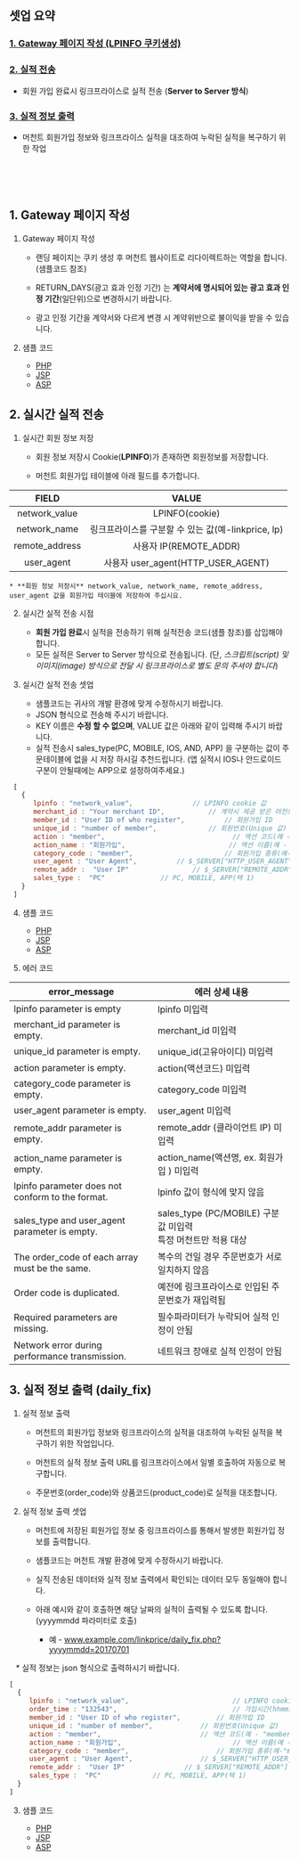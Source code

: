 ## 셋업 요약

### [1. Gateway 페이지 작성 (LPINFO 쿠키생성)](https://github.com/linkprice/MerchantSetup/tree/v3/CPA#랜딩-페이지-작성)

### [2. 실적 전송](https://github.com/linkprice/MerchantSetup/tree/v3/CPA#실시간-실적-전송)

* 회원 가입 완료시 링크프라이스로 실적 전송 (**Server to Server 방식**)

### [3. 실적 정보 출력](https://github.com/linkprice/MerchantSetup/tree/v3/CPA#실적-정보-출력-daily_fix)

* 머천트 회원가입 정보와 링크프라이스 실적을 대조하여 누락된 실적을 복구하기 위한 작업


<br />
<br />
<br />

## 1. Gateway 페이지 작성

1. Gateway 페이지 작성
    * 랜딩 페이지는 쿠키 생성 후 머천트 웹사이트로 리다이렉트하는 역할을 합니다. (샘플코드 참조) 
    
    * RETURN_DAYS(광고 효과 인정 기간) 는 **계약서에 명시되어 있는 광고 효과 인정 기간**(일단위)으로 변경하시기 바랍니다. 
    
    * 광고 인정 기간을 계약서와 다르게 변경 시 계약위반으로 불이익을 받을 수 있습니다.
   
2. 샘플 코드
   - [PHP](https://github.com/linkprice/MerchantSetup/blob/v3/CPA/PHP/lpfront.php)
   - [JSP](https://github.com/linkprice/MerchantSetup/blob/v3/CPA/JSP/lpfront.jsp)
   - [ASP](https://github.com/linkprice/MerchantSetup/blob/v3/CPA/ASP/lpfront.asp)

## 2. 실시간 실적 전송

1. 실시간 회원 정보 저장

    * 회원 정보 저장시 Cookie(**LPINFO**)가 존재하면 회원정보를 저장합니다.
    
    * 머천트 회원가입 테이블에 아래 필드를 추가합니다.

|     FIELD      |                VALUE                |
| :------------: | :---------------------------------: |
| network_value  |           LPINFO(cookie)            |
|  network_name  | 링크프라이스를 구분할 수 있는 값(예-linkprice, lp) |
| remote_address |         사용자 IP(REMOTE_ADDR)         |
|   user_agent   |   사용자 user_agent(HTTP_USER_AGENT)   |

    * **회원 정보 저장시** network_value, network_name, remote_address, user_agent 값을 회원가입 테이블에 저장하여 주십시요.

2. 실시간 실적 전송 시점

    * **회원 가입 완료**시 실적을 전송하기 위해 실적전송 코드(샘플 참조)를 삽입해야 합니다.
    * 모든 실적은 Server to Server 방식으로 전송됩니다. (단, *스크립트(script) 및 이미지(image) 방식으로 전달 시 링크프라이스로 별도 문의 주셔야 합니다*)

3. 실시간 실적 전송 셋업

    * 샘플코드는 귀사의 개발 환경에 맞게 수정하시기 바랍니다.
    * JSON 형식으로 전송해 주시기 바랍니다.
    * KEY 이름은 **수정 할 수 없으며**, VALUE 값은 아래와 같이 입력해 주시기 바랍니다.
    * 실적 전송시 sales_type(PC, MOBILE, IOS, AND, APP) 을 구분하는 값이 주문테이블에 없을 시 저장 하시길 추천드립니다. (앱 실적시 IOS나 안드로이드 구분이 안될때에는 APP으로 설정하여주세요.)

  ```javascript
   [
     {
        lpinfo : "network_value",				// LPINFO cookie 값
        merchant_id : "Your merchant ID",			// 계약시 제공 받은 머천트 아이디
        member_id : "User ID of who register",	        // 회원가입 ID
        unique_id : "number of member",		        // 회원번호(Unique 값)
        action : "member",                                // 액션 코드(예 - "member", "apply")
        action_name : "회원가입",                          // 액션 이름(예 - "회원가입", "신청서 작성")
        category_code : "member",		                // 회원가입 종류(예-"member","apply")
        user_agent : "User Agent",			// $_SERVER["HTTP_USER_AGENT"]
        remote_addr :  "User IP"				// $_SERVER["REMOTE_ADDR"]
        sales_type :  "PC"				// PC, MOBILE, APP(택 1)         
     }
   ]
  ```

4. 샘플 코드

   - [PHP](https://github.com/linkprice/MerchantSetup/blob/v3/CPA/PHP/index.php)
   - [JSP](https://github.com/linkprice/MerchantSetup/blob/v3/CPA/JSP/index.jsp)
   - [ASP](https://github.com/linkprice/MerchantSetup/blob/v3/CPA/ASP/index.asp)

5. 에러 코드

| error_message                                    | 에러 상세 내용                                               |
| ------------------------------------------------ | ------------------------------------------------------------ |
| lpinfo parameter is empty                        | lpinfo 미입력                                                |
| merchant_id parameter is empty.                  | merchant_id 미입력                                           |
| unique_id parameter is empty.                   | unique_id(고유아이디) 미입력                                  |
| action parameter is empty.                 | action(액션코드) 미입력                                |
| category_code parameter is empty.                | category_code 미입력                                         |
| user_agent parameter is empty.                   | user_agent 미입력                                            |
| remote_addr parameter is empty.                  | remote_addr (클라이언트 IP) 미입력                           |
| action_name parameter is empty.                 | action_name(액션명, ex. 회원가입 ) 미입력                                  |
| lpinfo parameter does not conform to the format. | lpinfo 값이 형식에 맞지 않음                                 |
| sales_type and user_agent parameter is empty.    | sales_type (PC/MOBILE) 구분값 미입력<br />특정 머천트만 적용 대상 |
| The order_code of each array must be the same.   | 복수의 건일 경우 주문번호가 서로 일치하지 않음               |
| Order code is duplicated.                        | 예전에 링크프라이스로 인입된 주문번호가 재입력됨             |
| Required parameters are missing.                 | 필수파라미터가 누락되어 실적 인정이 안됨                     |
| Network error during performance transmission.   | 네트워크 장애로 실적 인정이 안됨                             |

## 3. 실적 정보 출력 (daily_fix)

1. 실적 정보 출력

    * 머천트의 회원가입 정보와 링크프라이스의 실적을 대조하여 누락된 실적을 복구하기 위한 작업입니다.
    
    * 머천트의 실적 정보 출력 URL를 링크프라이스에서 일별 호출하여 자동으로 복구합니다.
    
    * 주문번호(order_code)와 상품코드(product_code)로 실적을 대조합니다.

2. 실적 정보 출력 셋업

    * 머천트에 저장된 회원가입 정보 중 링크프라이스를 통해서 발생한 회원가입 정보를 출력합니다.
    
    * 샘플코드는 머천트 개발 환경에 맞게 수정하시기 바랍니다.
    
    * 실직 전송된 데이터와 실적 정보 출력에서 확인되는 데이터 모두 동일해야 합니다.
    
    * 아래 예시와 같이 호출하면 해당 날짜의 실적이 출력될 수 있도록 합니다.(yyyymmdd 파라미터로 호출)
      - 예 - www.example.com/linkprice/daily_fix.php?yyyymmdd=20170701
    
    * 실적 정보는 json 형식으로 출력하시기 바랍니다.

```javascript
[
  {
     lpinfo : "network_value",                          // LPINFO cookie 값
     order_time : "132543",                             // 가입시간(hhmmss)
     member_id : "User ID of who register",	        // 회원가입 ID
     unique_id : "number of member",			// 회원번호(Unique 값)
     action : "member",			                // 액션 코드(예 - "member", "apply")
     action_name : "회원가입",                            // 액션 이름(예 - "회원가입", "신청서 작성")
     category_code : "member",		                // 회원가입 종류(예-"member","apply")
     user_agent : "User Agent",			        // $_SERVER["HTTP_USER_AGENT"]
     remote_addr :  "User IP"				// $_SERVER["REMOTE_ADDR"]
     sales_type :  "PC"				// PC, MOBILE, APP(택 1)       
  }
]
```

3. 샘플 코드

   - [PHP](https://github.com/linkprice/MerchantSetup/blob/v3/CPA/PHP/daily_fix.php)
   - [JSP](https://github.com/linkprice/MerchantSetup/blob/v3/CPA/JSP/daily_fix.jsp)
   - [ASP](https://github.com/linkprice/MerchantSetup/blob/v3/CPA/ASP/daily_fix.asp)
